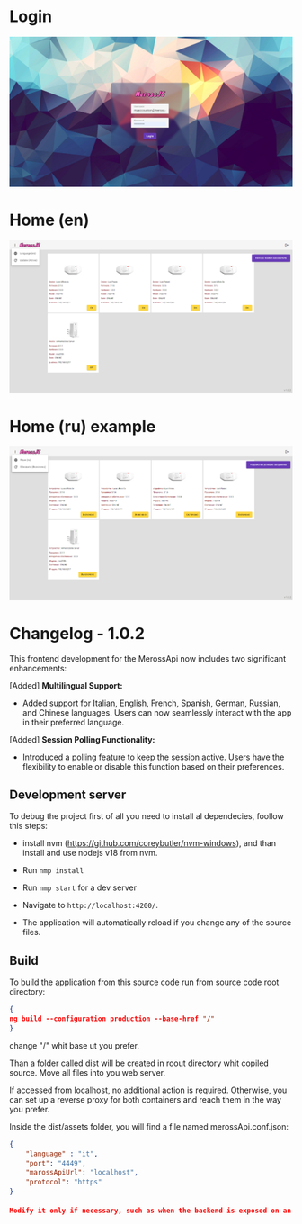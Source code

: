 # Login

![ezcv logo](https://raw.githubusercontent.com/ignotochi/MerossJS/master/demos/images/merossJs_login.png)

# Home (en)

![ezcv logo](https://raw.githubusercontent.com/ignotochi/MerossJS/master/demos/images/merossJs_home.png)

# Home (ru) example

![ezcv logo](https://raw.githubusercontent.com/ignotochi/MerossJS/master/demos/images/marossJs_home_ru.png)

# Changelog - 1.0.2

This frontend development for the MerossApi now includes two significant enhancements:

[Added] **Multilingual Support:**
   - Added support for Italian, English, French, Spanish, German, Russian, and Chinese languages. Users can now seamlessly interact with the app in their preferred language.

[Added] **Session Polling Functionality:**
   - Introduced a polling feature to keep the session active. Users have the flexibility to enable or disable this function based on their preferences.

## Development server

To debug the project first of all you need to install al dependecies, foollow this steps:

- install nvm (https://github.com/coreybutler/nvm-windows), and than install and use nodejs v18 from nvm.

- Run  `nmp install`

- Run `nmp start` for a dev server

- Navigate to `http://localhost:4200/`.

- The application will automatically reload if you change any of the source files.

## Build
To build the application from this source code run from source code root directory:

``` json 
{
ng build --configuration production --base-href "/"
}
```
change "/" whit base ut you prefer.

Than a folder called dist will be created in roout directory whit copiled source. 
Move all files into you web server.

If accessed from localhost, no additional action is required. Otherwise, you can set up a reverse proxy for both containers and reach them in the way you prefer.

Inside the dist/assets folder, you will find a file named merossApi.conf.json:

``` json 
{
    "language" : "it",
    "port": "4449",
    "marossApiUrl": "localhost",
    "protocol": "https"
}

Modify it only if necessary, such as when the backend is exposed on an address other than localhost (default) or if you want to change the default language.

